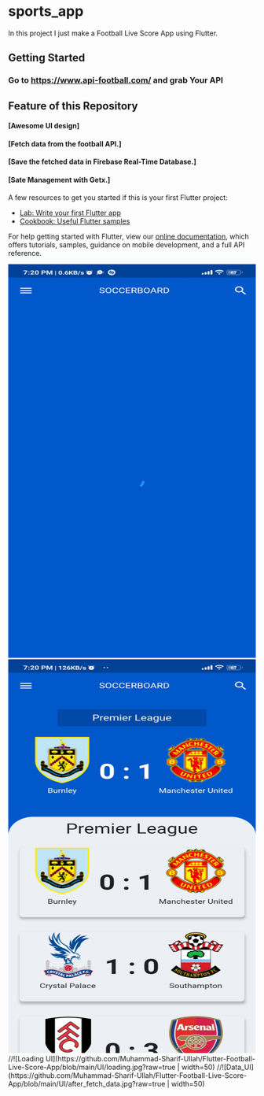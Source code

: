 # sports_app

In this project I just make a Football Live Score App using Flutter.
## Getting Started

### Go to https://www.api-football.com/ and grab Your API

## Feature of this Repository
#### [Awesome UI design]
#### [Fetch data from the football API.]
#### [Save the fetched data in Firebase Real-Time Database.]
#### [Sate Management with Getx.]
 
A few resources to get you started if this is your first Flutter project:

- [Lab: Write your first Flutter app](https://flutter.dev/docs/get-started/codelab)
- [Cookbook: Useful Flutter samples](https://flutter.dev/docs/cookbook)

For help getting started with Flutter, view our
[online documentation](https://flutter.dev/docs), which offers tutorials,
samples, guidance on mobile development, and a full API reference.

<img src="https://github.com/Muhammad-Sharif-Ullah/Flutter-Football-Live-Score-App/blob/main/UI/loading.jpg" width="600" height="800">
<img src="https://github.com/Muhammad-Sharif-Ullah/Flutter-Football-Live-Score-App/blob/main/UI/after_fetch_data.jpg" width="600" height="800">
//![Loading UI](https://github.com/Muhammad-Sharif-Ullah/Flutter-Football-Live-Score-App/blob/main/UI/loading.jpg?raw=true | width=50)
//![Data_UI](https://github.com/Muhammad-Sharif-Ullah/Flutter-Football-Live-Score-App/blob/main/UI/after_fetch_data.jpg?raw=true | width=50) 

